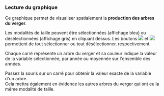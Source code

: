 ### Lecture du graphique

Ce graphique permet de visualiser spatialement la **production des arbres du verger**. 

Les modalités de taille peuvent être sélectionnées (affichage bleu) ou désélectionnées (affichage gris) en cliquant dessus. Les boutons ![](square-check-regular.png) et ![](trash-solid.png) permettent de tout sélectionner ou tout désélectionner, respectivement.

Chaque carré représente un arbre du verger et sa couleur indique la valeur de la variable sélectionnée, par année ou moyennée sur l'ensemble des années.

Passez la souris sur un carré pour obtenir la valeur exacte de la variable d'un arbre.  
Cela mettra également en évidence les autres arbres du verger qui ont eu la même modalité de taille.
